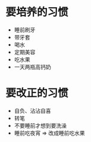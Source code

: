 # 要培养的习惯
- 睡前刷牙
- 带牙套
- 喝水
- 定期美容
- 吃水果
- 一天两瓶高钙奶

# 要改正的习惯
- 自负、沾沾自喜
- 转笔
- 不要睡前才想到要洗澡
- 睡前吃夜宵 => 改成睡前吃水果
